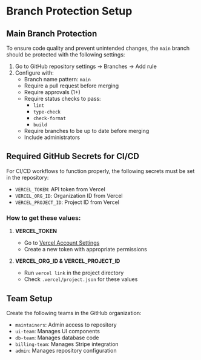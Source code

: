 # Branch Protection Setup

## Main Branch Protection

To ensure code quality and prevent unintended changes, the `main` branch should be protected with the following settings:

1. Go to GitHub repository settings → Branches → Add rule
2. Configure with:
   - Branch name pattern: `main`
   - Require a pull request before merging
   - Require approvals (1+)
   - Require status checks to pass:
     - `lint`
     - `type-check`
     - `check-format`
     - `build`
   - Require branches to be up to date before merging
   - Include administrators

## Required GitHub Secrets for CI/CD

For CI/CD workflows to function properly, the following secrets must be set in the repository:

- `VERCEL_TOKEN`: API token from Vercel
- `VERCEL_ORG_ID`: Organization ID from Vercel
- `VERCEL_PROJECT_ID`: Project ID from Vercel

### How to get these values:

1. **VERCEL_TOKEN**

   - Go to [Vercel Account Settings](https://vercel.com/account/tokens)
   - Create a new token with appropriate permissions

2. **VERCEL_ORG_ID & VERCEL_PROJECT_ID**
   - Run `vercel link` in the project directory
   - Check `.vercel/project.json` for these values

## Team Setup

Create the following teams in the GitHub organization:

- `maintainers`: Admin access to repository
- `ui-team`: Manages UI components
- `db-team`: Manages database code
- `billing-team`: Manages Stripe integration
- `admin`: Manages repository configuration
